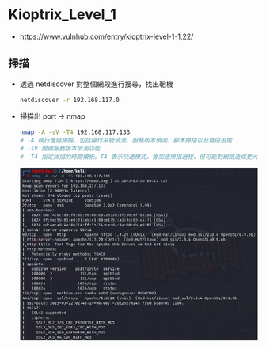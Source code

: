 # Kioptrix_Level_1
  - https://www.vulnhub.com/entry/kioptrix-level-1-1,22/
## 掃描
  - 透過 netdiscover 對整個網段進行搜尋，找出靶機
    ```sh
    netdiscover -r 192.168.117.0
    ```
  - 掃描出 port -> nmap
    ```sh
    nmap -A -sV -T4 192.168.117.133
    # -A 執行進階掃描，包括操作系統偵測、服務版本偵測、腳本掃描以及路由追蹤
    # -sV 開啟服務版本偵測功能
    # -T4 指定掃描的時間模板。T4 表示快速模式，會加速掃描過程，但可能對網路造成更大的流量壓力
    ```
    ![nmap掃描port](https://github.com/Kazusa613732/Hitmap-ver.1/blob/main/Vulnhub_Writeup/Vulnhub_img/kioptrix-level-1-1_nmap.png)
